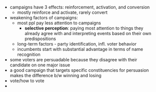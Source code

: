 - campaigns have 3 effects: reinforcement, activation, and conversion
	- mostly reinforce and activate, rarely convert
- weakening factors of campaigns:
	- most ppl pay less attention to campaigns
		- **selective perception**: paying most attention to things they already agree with and interpreting events based on their own predispositions
	- long-term factors - party identification, infl. voter behavior
	- incumbents start with substantial advantage in terms of name recognition
- some voters are persuadable because they disagree with their candidate on one major issue
- a good campaign that targets specific constituencies for persuasion makes the difference b/w winning and losing
- vote/how to vote
- 